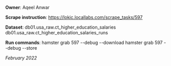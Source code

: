 **Owner**: Aqeel Anwar
 
**Scrape instruction**: https://lokic.locallabs.com/scrape_tasks/597

**Dataset**: db01.usa_raw.ct_higher_education_salaries
             db01.usa_raw.ct_higher_education_salaries_runs

**Run commands**: hamster grab 597 --debug --download
                  hamster grab 597 --debug --store

_February 2022_
